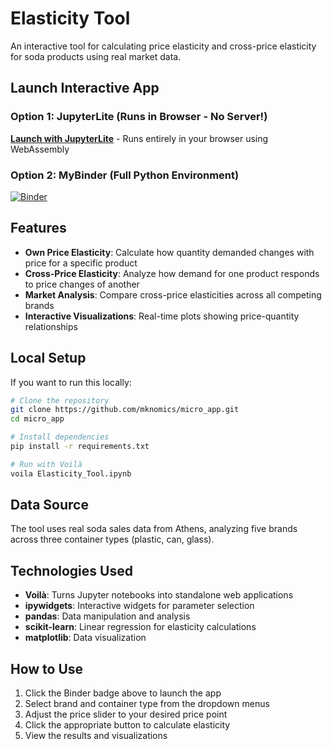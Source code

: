 # Elasticity Tool

An interactive tool for calculating price elasticity and cross-price elasticity for soda products using real market data.

## Launch Interactive App

### Option 1: JupyterLite (Runs in Browser - No Server!)
**[Launch with JupyterLite](https://mknomics.github.io/micro_app/lab/index.html?path=Elasticity_Tool.ipynb)** - Runs entirely in your browser using WebAssembly

### Option 2: MyBinder (Full Python Environment)
[![Binder](https://mybinder.org/badge_logo.svg)](https://mybinder.org/v2/gh/mknomics/micro_app/HEAD?urlpath=voila%2Frender%2FElasticity_Tool.ipynb)

## Features

- **Own Price Elasticity**: Calculate how quantity demanded changes with price for a specific product
- **Cross-Price Elasticity**: Analyze how demand for one product responds to price changes of another
- **Market Analysis**: Compare cross-price elasticities across all competing brands
- **Interactive Visualizations**: Real-time plots showing price-quantity relationships

## Local Setup

If you want to run this locally:

```bash
# Clone the repository
git clone https://github.com/mknomics/micro_app.git
cd micro_app

# Install dependencies
pip install -r requirements.txt

# Run with Voilà
voila Elasticity_Tool.ipynb
```

## Data Source

The tool uses real soda sales data from Athens, analyzing five brands across three container types (plastic, can, glass).

## Technologies Used

- **Voilà**: Turns Jupyter notebooks into standalone web applications
- **ipywidgets**: Interactive widgets for parameter selection
- **pandas**: Data manipulation and analysis
- **scikit-learn**: Linear regression for elasticity calculations
- **matplotlib**: Data visualization

## How to Use

1. Click the Binder badge above to launch the app
2. Select brand and container type from the dropdown menus
3. Adjust the price slider to your desired price point
4. Click the appropriate button to calculate elasticity
5. View the results and visualizations
